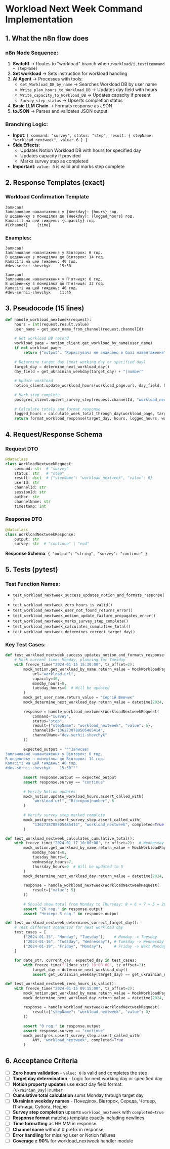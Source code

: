 # Workload Next Week Command Implementation

## 1. What the n8n flow does

### n8n Node Sequence:
1. **Switch1** → Routes to "workload" branch when `/workload/i.test(command + stepName)`
2. **Set workload** → Sets instruction for workload handling
3. **AI Agent** → Processes with tools:
   - `Get_Workload_DB_by_name` → Searches Workload DB by user name
   - `Write_plan_hours_to_Workload_DB` → Updates day field with hours
   - `Write_capacity_to_Workload_DB` → Updates capacity if present
   - `Survey_step_status` → Upserts completion status
4. **Basic LLM Chain** → Formats response as JSON
5. **toJSON** → Parses and validates JSON output

### Branching Logic:
- **Input**: `{ command: "survey", status: "step", result: { stepName: "workload_nextweek", value: 6 } }`
- **Side Effects**: 
  - Updates Notion Workload DB with hours for specified day
  - Updates capacity if provided
  - Marks survey step as completed
- **Important**: `value: 0` is valid and marks step complete

## 2. Response Templates (exact)

### Workload Confirmation Template
```
Записав!
Заплановане навантаження у {Weekday}: {hours} год.
В щоденнику з понеділка до {Weekday}: {logged_hours} год.
Капасіті на цей тиждень: {capacity} год.
#{channel}    {time}
```

### Examples:
```
Записав!
Заплановане навантаження у Вівторок: 6 год.
В щоденнику з понеділка до Вівторок: 14 год.
Капасіті на цей тиждень: 40 год.
#dev-serhii-shevchyk    15:30
```

```
Записав!
Заплановане навантаження у П'ятниця: 0 год.
В щоденнику з понеділка до П'ятниця: 32 год.
Капасіті на цей тиждень: 40 год.
#dev-serhii-shevchyk    11:45
```

## 3. Pseudocode (15 lines)

```python
def handle_workload_nextweek(request):
    hours = int(request.result.value)
    user_name = get_user_name_from_channel(request.channelId)
    
    # Get workload DB record
    workload_page = notion_client.get_workload_by_name(user_name)
    if not workload_page:
        return {"output": "Користувача не знайдено в базі навантаження"}
    
    # Determine target day (next working day or specified day)
    target_day = determine_next_workload_day()
    day_field = get_ukrainian_weekday(target_day) + "|number"
    
    # Update workload
    notion_client.update_workload_hours(workload_page.url, day_field, hours)
    
    # Mark step complete
    postgres_client.upsert_survey_step(request.channelId, "workload_nextweek", completed=True)
    
    # Calculate totals and format response
    logged_hours = calculate_week_total_through_day(workload_page, target_day)
    return format_workload_response(target_day, hours, logged_hours, workload_page.capacity, request.channelName)
```

## 4. Request/Response Schema

### Request DTO
```python
@dataclass
class WorkloadNextweekRequest:
    command: str  # "survey"
    status: str   # "step"
    result: dict  # {"stepName": "workload_nextweek", "value": 6}
    userId: str
    channelId: str
    sessionId: str
    author: str
    channelName: str
    timestamp: int
```

### Response DTO
```python
@dataclass
class WorkloadNextweekResponse:
    output: str
    survey: str  # "continue" | "end"
```

**Response Schema**: `{ "output": "string", "survey": "continue" }`

## 5. Tests (pytest)

### Test Function Names:
- `test_workload_nextweek_success_updates_notion_and_formats_response()`
- `test_workload_nextweek_zero_hours_is_valid()`
- `test_workload_nextweek_user_not_found_returns_error()`
- `test_workload_nextweek_notion_update_failure_propagates_error()`
- `test_workload_nextweek_marks_survey_step_complete()`
- `test_workload_nextweek_calculates_cumulative_total()`
- `test_workload_nextweek_determines_correct_target_day()`

### Key Test Cases:
```python
def test_workload_nextweek_success_updates_notion_and_formats_response():
    # Mock current time: Monday, planning for Tuesday
    with freeze_time("2024-01-15 15:30:00", tz_offset=2):
        mock_notion.get_workload_by_name.return_value = MockWorkloadPage(
            url="workload-url",
            capacity=40,
            monday_hours=8,
            tuesday_hours=0  # Will be updated
        )
        mock_get_user_name.return_value = "Сергій Шевчик"
        mock_determine_next_workload_day.return_value = datetime(2024, 1, 16)  # Tuesday
        
        response = handle_workload_nextweek(WorkloadNextweekRequest(
            command="survey",
            status="step",
            result={"stepName": "workload_nextweek", "value": 6},
            channelId="1362738788505485414",
            channelName="dev-serhii-shevchyk"
        ))
        
        expected_output = """Записав!
Заплановане навантаження у Вівторок: 6 год.
В щоденнику з понеділка до Вівторок: 14 год.
Капасіті на цей тиждень: 40 год.
#dev-serhii-shevchyk    15:30"""
        
        assert response.output == expected_output
        assert response.survey == "continue"
        
        # Verify Notion updates
        mock_notion.update_workload_hours.assert_called_with(
            "workload-url", "Вівторок|number", 6
        )
        
        # Verify survey step marked complete
        mock_postgres.upsert_survey_step.assert_called_with(
            "1362738788505485414", "workload_nextweek", completed=True
        )

def test_workload_nextweek_calculates_cumulative_total():
    with freeze_time("2024-01-17 10:00:00", tz_offset=2):  # Wednesday
        mock_notion.get_workload_by_name.return_value = MockWorkloadPage(
            monday_hours=8,
            tuesday_hours=6,
            wednesday_hours=7,
            thursday_hours=0  # Will be updated to 5
        )
        mock_determine_next_workload_day.return_value = datetime(2024, 1, 18)  # Thursday
        
        response = handle_workload_nextweek(WorkloadNextweekRequest(
            result={"value": 5}
        ))
        
        # Should show total from Monday to Thursday: 8 + 6 + 7 + 5 = 26
        assert "26 год." in response.output
        assert "Четвер: 5 год." in response.output

def test_workload_nextweek_determines_correct_target_day():
    # Test different scenarios for next workload day
    test_cases = [
        ("2024-01-15", "Monday", "Tuesday"),    # Monday -> Tuesday
        ("2024-01-16", "Tuesday", "Wednesday"), # Tuesday -> Wednesday
        ("2024-01-19", "Friday", "Monday"),     # Friday -> Next Monday
    ]
    
    for date_str, current_day, expected_day in test_cases:
        with freeze_time(f"{date_str} 10:00:00", tz_offset=2):
            target_day = determine_next_workload_day()
            assert get_ukrainian_weekday(target_day) == get_ukrainian_name(expected_day)

def test_workload_nextweek_zero_hours_is_valid():
    with freeze_time("2024-01-15 09:15:00", tz_offset=2):
        mock_notion.get_workload_by_name.return_value = MockWorkloadPage(capacity=40)
        mock_determine_next_workload_day.return_value = datetime(2024, 1, 16)
        
        response = handle_workload_nextweek(WorkloadNextweekRequest(
            result={"stepName": "workload_nextweek", "value": 0}
        ))
        
        assert "0 год." in response.output
        assert response.survey == "continue"
        mock_postgres.upsert_survey_step.assert_called_with(
            ANY, "workload_nextweek", completed=True
        )
```

## 6. Acceptance Criteria

- [ ] **Zero hours validation** - `value: 0` is valid and completes the step
- [ ] **Target day determination** - Logic for next working day or specified day
- [ ] **Notion property updates** use exact day field format: `{Ukrainian_Day}|number`
- [ ] **Cumulative total calculation** sums Monday through target day
- [ ] **Ukrainian weekday names** - Понеділок, Вівторок, Середа, Четвер, П'ятниця, Субота, Неділя
- [ ] **Survey step completion** upserts `workload_nextweek` with `completed=true`
- [ ] **Response format** matches template exactly including newlines
- [ ] **Time formatting** as HH:MM in response
- [ ] **Channel name** without # prefix in response
- [ ] **Error handling** for missing user or Notion failures
- [ ] **Coverage ≥ 90%** for workload_nextweek handler module